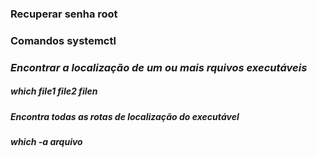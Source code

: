 ### Recuperar senha root
### Comandos systemctl


### *Encontrar a localização de um ou mais rquivos executáveis*
##### which file1 file2 filen
##### Encontra todas as rotas de localização do executável
##### which -a arquivo  

